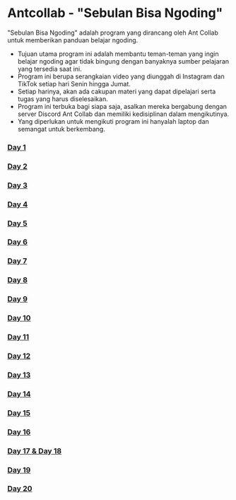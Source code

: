 # Antcollab - "Sebulan Bisa Ngoding"

"Sebulan Bisa Ngoding" adalah program yang dirancang oleh Ant Collab untuk memberikan panduan belajar ngoding.

- Tujuan utama program ini adalah membantu teman-teman yang ingin belajar ngoding agar tidak bingung dengan banyaknya sumber pelajaran yang tersedia saat ini.
- Program ini berupa serangkaian video yang diunggah di Instagram dan TikTok setiap hari Senin hingga Jumat.
- Setiap harinya, akan ada cakupan materi yang dapat dipelajari serta tugas yang harus diselesaikan.
- Program ini terbuka bagi siapa saja, asalkan mereka bergabung dengan server Discord Ant Collab dan memiliki kedisiplinan dalam mengikutinya.
- Yang diperlukan untuk mengikuti program ini hanyalah laptop dan semangat untuk berkembang.

### [Day 1](./day-1.md)

### [Day 2](./day-2.md)

### [Day 3](./day-3.md)

### [Day 4](./day-4.md)

### [Day 5](./day-5.md)

### [Day 6](./day-6.md)

### [Day 7](./day-7.md)

### [Day 8](./day-8.md)

### [Day 9](./day-9.md)

### [Day 10](./day-10.md)

### [Day 11](./day-11.md)

### [Day 12](./day-12.md)

### [Day 13](./day-13.md)

### [Day 14](./day-14.md)

### [Day 15](./day-15.md)

### [Day 16](./day-16.md)

### [Day 17 & Day 18](./day-17-18.md)

### [Day 19](./day-19.md)

### [Day 20](./day-20.md)
